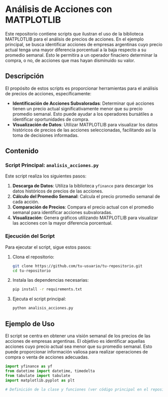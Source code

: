 # Análisis de Acciones con MATPLOTLIB

Este repositorio contiene scripts que ilustran el uso de la biblioteca MATPLOTLIB para el análisis de precios de acciones. En el ejemplo principal, se busca identificar acciones de empresas argentinas cuyo precio actual tenga una mayor diferencia porcentual a la baja respecto a su promedio semanal. Esto le permitira a un operador finaciero determinar la compra, o no, de acciones que mas hayan disminuido su valor.

## Descripción

El propósito de estos scripts es proporcionar herramientas para el análisis de precios de acciones, específicamente:

- **Identificación de Acciones Subvaloradas**: Determinar qué acciones tienen un precio actual significativamente menor que su precio promedio semanal. Esto puede ayudar a los operadores bursátiles a identificar oportunidades de compra.
- **Visualización de Datos**: Utilizar MATPLOTLIB para visualizar los datos históricos de precios de las acciones seleccionadas, facilitando así la toma de decisiones informadas.

## Contenido

### Script Principal: `analisis_acciones.py`

Este script realiza los siguientes pasos:

1. **Descarga de Datos**: Utiliza la biblioteca `yfinance` para descargar los datos históricos de precios de las acciones.
2. **Cálculo del Promedio Semanal**: Calcula el precio promedio semanal de cada acción.
3. **Comparación de Precios**: Compara el precio actual con el promedio semanal para identificar acciones subvaloradas.
4. **Visualización**: Genera gráficos utilizando MATPLOTLIB para visualizar las acciones con la mayor diferencia porcentual.

### Ejecución del Script

Para ejecutar el script, sigue estos pasos:

1. Clona el repositorio:
    ```bash
    git clone https://github.com/tu-usuario/tu-repositorio.git
    cd tu-repositorio
    ```

2. Instala las dependencias necesarias:
    ```bash
    pip install -r requirements.txt
    ```

3. Ejecuta el script principal:
    ```bash
    python analisis_acciones.py
    ```

## Ejemplo de Uso

El script se centra en obtener una visión semanal de los precios de las acciones de empresas argentinas. El objetivo es identificar aquellas acciones cuyo precio actual sea menor que su promedio semanal. Esto puede proporcionar información valiosa para realizar operaciones de compra o venta de acciones adecuadas.

```python
import yfinance as yf
from datetime import datetime, timedelta
from tabulate import tabulate
import matplotlib.pyplot as plt

# Definición de la clase y funciones (ver código principal en el repositorio)


